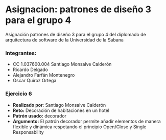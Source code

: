 # Asignacion: patrones de diseño 3 para el grupo 4
Asignación patrones de diseño 3 para el grupo 4 del diplomado de arquitectura de software de la Universidad de la Sabana

### Integrantes:
- CC 1.037600.004 Santiago Monsalve Calderón
- Ricardo Delgado
- Alejandro Farfán Montenegro
- Oscar Quiroz Ortega

### Ejercicio 6
- **Realizado por**: Santiago Monsalve Calderón
- **Reto:** Decoración de habitaciones en un hotel
- **Patrón usado:** decorador
- **Argumento:** El patrón decorador permite añadir elementos de manera flexible y dinámica respetando el principio Open/Close y Single Responsability
